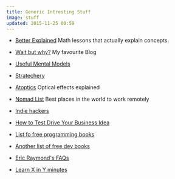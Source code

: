 ```yaml
---
title: Generic Intresting Stuff
image: stuff
updated: 2015-11-25 00:59
---
```


- [Better Explained](http://betterexplained.com/) Math lessons that actually explain concepts.
- [Wait but why?](http://waitbutwhy.com/) My favourite Blog
- [Useful Mental Models](https://medium.com/@yegg/mental-models-i-find-repeatedly-useful-936f1cc405d#.nmtovyt9k)
- [Stratechery](https://stratechery.com/)
- [Atoptics](http://www.atoptics.co.uk/) Optical effects explained 
- [Nomad List](https://nomadlist.com/) Best places in the world to work remotely
- [Indie hackers](https://www.indiehackers.com/businesses)
- [How to Test Drive Your Business Idea](https://blog.ladder.io/business-idea/)

- [List fo free programming books](https://github.com/vhf/free-programming-books/blob/master/free-programming-books.md)
- [Another list of free dev books](https://devfreebooks.github.io/)

- [Eric Raymond's FAQs](http://www.catb.org/~esr/faqs/)
- [Learn X in Y minutes](https://learnxinyminutes.com/)
